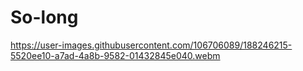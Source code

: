 # So-long

https://user-images.githubusercontent.com/106706089/188246215-5520ee10-a7ad-4a8b-9582-01432845e040.webm
